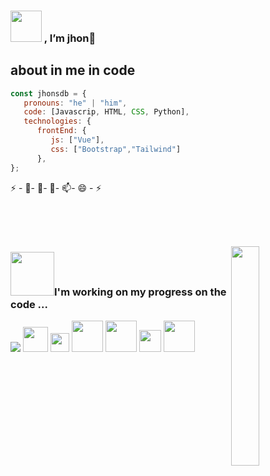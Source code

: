 ### <img src="https://raw.githubusercontent.com/alexnaiman/alexnaiman/master/resources/welcomeglitch.gif" width="50px" />  , I’m jhon👋
## about in me in code
```js
const jhonsdb = {
   pronouns: "he" | "him",
   code: [Javascrip, HTML, CSS, Python],
   technologies: {
      frontEnd: {
         js: ["Vue"],
         css: ["Bootstrap","Tailwind"]
      },
};
```
⚡ - 👀- 🌱- 💞️- 📫- 😄 - ⚡ 

<p align="center" >

  <br/>
  <br/>
  <br/>
</p>

<img src="https://media.tenor.com/images/df8c44a1d20ab367fdcb21880985fd33/tenor.gif" align="right"  width="30%"/>

### <img src="https://raw.githubusercontent.com/alexnaiman/alexnaiman/master/resources/PusheenCompute.gif" width="70px" />I'm working on my progress on the code ...

<img  float="right" src="https://github-readme-stats.vercel.app/api/top-langs/?username=jhonsdb&theme=tokyonight&show_icons=true" />






<img src="https://raw.githubusercontent.com/alexnaiman/alexnaiman/master/resources/3243_take_my_money.png" height="40px" />

<img src="https://raw.githubusercontent.com/alexnaiman/alexnaiman/master/resources/controller.png" width="30px" /> 


<img src="https://raw.githubusercontent.com/alexnaiman/alexnaiman/master/resources/Confused_Dog.gif" height="50px" />



 <img src="https://raw.githubusercontent.com/alexnaiman/alexnaiman/master/resources/question.png" width="50px" />

 <img src="https://raw.githubusercontent.com/alexnaiman/alexnaiman/master/resources/chat.gif" height="35px" />

 <img src="https://raw.githubusercontent.com/alexnaiman/alexnaiman/master/resources/bongocat.gif" width="50px" />
